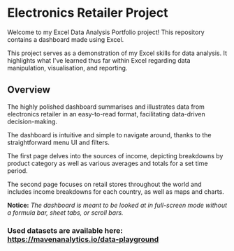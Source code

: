 # Electronics Retailer Project

Welcome to my Excel Data Analysis Portfolio project! This repository contains a dashboard made using Excel.

This project serves as a demonstration of my Excel skills for data analysis. It highlights what I've learned thus far within Excel regarding data manipulation, visualisation, and reporting.

## Overview

The highly polished dashboard summarises and illustrates data from electronics retailer in an easy-to-read format, facilitating data-driven decision-making.

The dashboard is intuitive and simple to navigate around, thanks to the straightforward menu UI and filters.

The first page delves into the sources of income, depicting breakdowns by product category as well as various averages and totals for a set time period.

The second page focuses on retail stores throughout the world and includes income breakdowns for each country, as well as maps and charts.

**Notice:** *The dashboard is meant to be looked at in full-screen mode without a formula bar, sheet tabs, or scroll bars.*




### Used datasets are available here: https://mavenanalytics.io/data-playground
